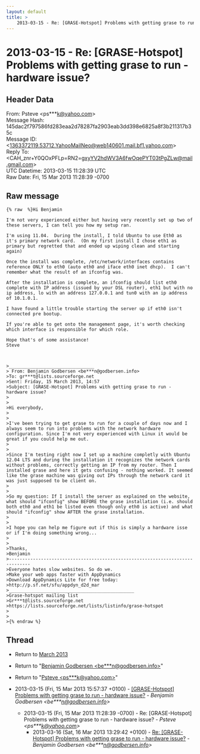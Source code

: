 ```yaml
---
layout: default
title: >
    2013-03-15 - Re: [GRASE-Hotspot] Problems with getting grase to run - hardware	issue?
---
```


# 2013-03-15 - Re: [GRASE-Hotspot] Problems with getting grase to run - hardware	issue?

## Header Data

From: Psteve \<ps***k@yahoo.com\><br>
Message Hash: 145dac2f797586fd283eaa2d78287fa2903eab3dd398e6825a8f3b211317b35c<br>
Message ID: \<1363372119.53712.YahooMailNeo@web140601.mail.bf1.yahoo.com\><br>
Reply To: \<CAH_znr+Y0QOxPFLp=RN2=gxyYV2hdWV3A6fwOqePYT03tPgZLw@mail.gmail.com\><br>
UTC Datetime: 2013-03-15 11:28:39 UTC<br>
Raw Date: Fri, 15 Mar 2013 11:28:39 -0700<br>

## Raw message

```
{% raw  %}Hi Benjamin

I'm not very experienced either but having very recently set up two of these servers, I can tell you how my setup ran.

I'm using 11.04.  During the install, I told Ubuntu to use Eth0 as it's primary network card.  (On my first install I chose eth1 as primary but regretted that and ended up wiping clean and starting again)

Once the install was complete, /etc/network/interfaces contains reference ONLY to eth0 (auto eth0 and iface eth0 inet dhcp).  I can't remember what the result of an ifconfig was.

After the installation is complete, an ifconfig should list eth0 complete with IP address (issued by your DSL router), eth1 but with no ip address, lo with an address 127.0.0.1 and tun0 with an ip address of 10.1.0.1.

I have found a little trouble starting the server up if eth0 isn't connected pre bootup.

If you're able to get onto the management page, it's worth checking which interface is responsible for which role.

Hope that's of some assistance!
Steve



>________________________________
> From: Benjamin Godbersen <be***n@godbersen.info>
>To: gr***t@lists.sourceforge.net 
>Sent: Friday, 15 March 2013, 14:57
>Subject: [GRASE-Hotspot] Problems with getting grase to run - hardware issue?
> 
>
>Hi everybody,
>
>
>I've been trying to get grase to run for a couple of days now and I always seem to run into problems with the network hardware configuration. Since I'm not very experienced with Linux it would be great if you could help me out.
>
>
>Since I'm testing right now I set up a machine completly with Ubuntu 12.04 LTS and during the installation it recognizes the network cards without problems, correctly getting an IP from my router. Then I installed grase and here it gets confusing - nothing worked. It seemed like the grase machine was giving out IPs through the network card it was just supposed to be client on. 
>
>
>So my question: If I install the server as explained on the website, what should "ifconfig" show BEFORE the grase installation (i.e. should both eth0 and eth1 be listed even though only eth0 is active) and what should "ifconfig" show AFTER the grase installation.
>
>
>I hope you can help me figure out if this is simply a hardware isse or if I'm doing something wrong...
>
>
>Thanks,
>Benjamin
>------------------------------------------------------------------------------
>Everyone hates slow websites. So do we.
>Make your web apps faster with AppDynamics
>Download AppDynamics Lite for free today:
>http://p.sf.net/sfu/appdyn_d2d_mar
>_______________________________________________
>Grase-hotspot mailing list
>Gr***t@lists.sourceforge.net
>https://lists.sourceforge.net/lists/listinfo/grase-hotspot
>
>
>{% endraw %}
```

## Thread

+ Return to [March 2013](/archive/2013/03)

+ Return to "[Benjamin Godbersen <be***n<span>@</span>godbersen.info>](/authors/be___n_at_godbersen_info)"
+ Return to "[Psteve <ps***k<span>@</span>yahoo.com>](/authors/ps___k_at_yahoo_com)"

+ 2013-03-15 (Fri, 15 Mar 2013 15:57:37 +0100) - [[GRASE-Hotspot] Problems with getting grase to run - hardware issue?](/archive/2013/03/bed33a25463263dd9e95de50189a6e68c6ca15fcbb7a358abe084bbe9e51e03e) - _Benjamin Godbersen \<be***n@godbersen.info\>_
  + 2013-03-15 (Fri, 15 Mar 2013 11:28:39 -0700) - Re: [GRASE-Hotspot] Problems with getting grase to run - hardware	issue? - _Psteve \<ps***k@yahoo.com\>_
    + 2013-03-16 (Sat, 16 Mar 2013 13:29:42 +0100) - [Re: [GRASE-Hotspot] Problems with getting grase to run - hardware	issue?](/archive/2013/03/a7dce36bd54414da0baa4fb1cdcf74b71f66d4363833c4a06eaf15f612543b50) - _Benjamin Godbersen \<be***n@godbersen.info\>_

